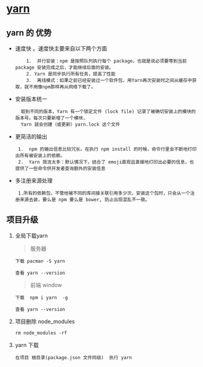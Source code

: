 
 # [yarn](https://classic.yarnpkg.com/zh-Hans/)
 
 ## yarn  的 优势
 
 + 速度快 。速度快主要来自以下两个方面
 
           1.  并行安装：npm 是按照队列执行每个 package，也就是说必须要等到当前 package 安装完成之后，才能继续后面的安装。
           2. Yarn 是同步执行所有任务，提高了性能
           3.  离线模式：如果之前已经安装过一个软件包，用Yarn再次安装时之间从缓存中获取，就不用像npm那样再从网络下载了。
   
 + 安装版本统一
 
         取到不同的版本，Yarn 有一个锁定文件 (lock file) 记录了被确切安装上的模块的版本号。每次只要新增了一个模块，
         Yarn 就会创建（或更新）yarn.lock 这个文件
 
 
 + 更简洁的输出 
 
        1.  npm 的输出信息比较冗长。在执行 npm install 的时候，命令行里会不断地打印出所有被安装上的依赖。
        2.  Yarn 简洁太多：默认情况下，结合了 emoji直观且直接地打印出必要的信息，也提供了一些命令供开发者查询额外的安装信息
     
+ 多注册来源处理

       1.所有的依赖包，不管他被不同的库间接关联引用多少次，安装这个包时，只会从一个注册来源去装，要么是 npm 要么是 bower, 防止出现混乱不一致。


##  项目升级 

1. 全局下载yarn  

      > 服务器 
      
       下载 pacman -S yarn
         
       查看 yarn --version
      
      >前端 window 
      
       下载  npm i yarn  -g 
       
       查看 yarn --version
     
 2. 项目删除 node_modules 
  
      `rm node_modules -rf `
 
 3. yarn 下载
 
        在项目 根目录(package.json 文件同级)  执行 yarn
      
      

